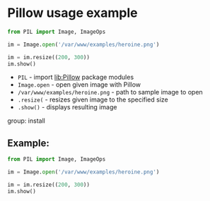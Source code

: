 # Pillow usage example

```python
from PIL import Image, ImageOps

im = Image.open('/var/www/examples/heroine.png')

im = im.resize((200, 300))
im.show()
```

- `PIL` - import [lib:Pillow](https://onelinerhub.com/python-pillow/how-to-install-python-pillow-module) package modules
- `Image.open` - open given image with Pillow
- `/var/www/examples/heroine.png` - path to sample image to open
- `.resize(` - resizes given image to the specified size
- `.show()` - displays resulting image

group: install

## Example: 
```python
from PIL import Image, ImageOps

im = Image.open('/var/www/examples/heroine.png')

im = im.resize((200, 300))
im.show()
```

